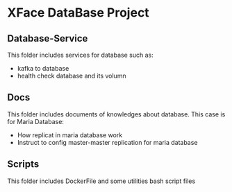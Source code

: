 # **XFace DataBase Project**

## **Database-Service**
This folder includes services for database such as:
- kafka to database
- health check database and its volumn
## **Docs**
This folder includes documents of knowledges about database. This case is for Maria Database:
- How replicat in maria database work
- Instruct to config master-master replication for maria database
## **Scripts**
This folder includes DockerFile and some utilities bash script files


